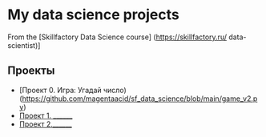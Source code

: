 # My data science projects

From the [Skillfactory Data Science course] (https://skillfactory.ru/ data-scientist)]

## Проекты
* [Проект 0. Игра: Угадай число) (https://github.com/magentaacid/sf_data_science/blob/main/game_v2.py)
* [Проект 1. ______](____)
* [Проект 2.______](____)
